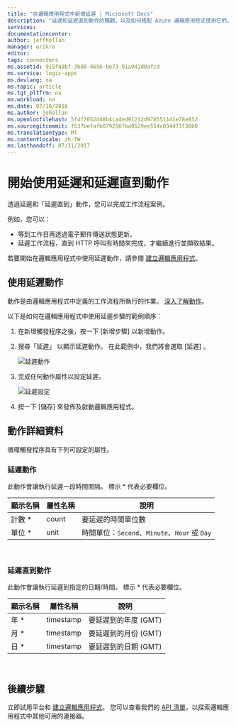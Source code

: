 ```yaml
---
title: "在邏輯應用程式中新增延遲 | Microsoft Docs"
description: "延遲和延遲直到動作的概觀，以及如何搭配 Azure 邏輯應用程式使用它們。"
services: 
documentationcenter: 
author: jeffhollan
manager: erikre
editor: 
tags: connectors
ms.assetid: 915f48bf-3bd8-4656-be73-91a941d0afcd
ms.service: logic-apps
ms.devlang: na
ms.topic: article
ms.tgt_pltfrm: na
ms.workload: na
ms.date: 07/18/2016
ms.author: jehollan
ms.openlocfilehash: 5f4f7052d48b4ca4ed91212d970551141e78e852
ms.sourcegitcommit: f537befafb079256fba0529ee554c034d73f36b0
ms.translationtype: MT
ms.contentlocale: zh-TW
ms.lasthandoff: 07/11/2017
---
```

# <a name="get-started-with-the-delay-and-delay-until-actions"></a>開始使用延遲和延遲直到動作
透過延遲和「延遲直到」動作，您可以完成工作流程案例。

例如，您可以：

* 等到工作日再透過電子郵件傳送狀態更新。
* 延遲工作流程，直到 HTTP 呼叫有時間來完成，才繼續進行並擷取結果。

若要開始在邏輯應用程式中使用延遲動作，請參閱 [建立邏輯應用程式](../logic-apps/logic-apps-create-a-logic-app.md)。

## <a name="use-the-delay-actions"></a>使用延遲動作
動作是由邏輯應用程式中定義的工作流程所執行的作業。 [深入了解動作](connectors-overview.md)。

以下是如何在邏輯應用程式中使用延遲步驟的範例順序︰

1. 在新增觸發程序之後，按一下 [新增步驟]  以新增動作。
2. 搜尋「延遲」  以顯示延遲動作。 在此範例中，我們將會選取 [延遲] 。
   
    ![延遲動作](./media/connectors-native-delay/using-action-1.png)
3. 完成任何動作屬性以設定延遲。
   
    ![延遲設定](./media/connectors-native-delay/using-action-2.png)
4. 按一下 [儲存]  來發佈及啟動邏輯應用程式。

## <a name="action-details"></a>動作詳細資料
循環觸發程序具有下列可設定的屬性。

### <a name="delay-action"></a>延遲動作
此動作會讓執行延遲一段時間間隔。
標示 * 代表必要欄位。

| 顯示名稱 | 屬性名稱 | 說明 |
| --- | --- | --- |
| 計數 * |count |要延遲的時間單位數 |
| 單位 * |unit |時間單位：`Second`、`Minute`、`Hour` 或 `Day` |

<br>

### <a name="delay-until-action"></a>延遲直到動作
此動作會讓執行延遲到指定的日期/時間。
標示 * 代表必要欄位。

| 顯示名稱 | 屬性名稱 | 說明 |
| --- | --- | --- |
| 年 * |timestamp |要延遲到的年度 (GMT) |
| 月 * |timestamp |要延遲到的月份 (GMT) |
| 日 * |timestamp |要延遲到的日期 (GMT) |

<br>

## <a name="next-steps"></a>後續步驟
立即試用平台和 [建立邏輯應用程式](../logic-apps/logic-apps-create-a-logic-app.md)。 您可以查看我們的 [API 清單](apis-list.md)，以探索邏輯應用程式中其他可用的連接器。

